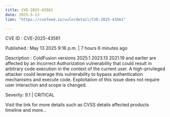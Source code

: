 ```yaml
---
title: CVE-2025-43561
date: 2025-5-13
lien: "https://cvefeed.io/vuln/detail/CVE-2025-43561"

---
```


CVE ID : CVE-2025-43561

Published :  May 13
2025
9:16 p.m. | 7 hours
6 minutes ago

Description : ColdFusion versions 2025.1
2023.13
2021.19 and earlier are affected by an Incorrect Authorization vulnerability that could result in arbitrary code execution in the context of the current user. A high-privileged attacker could leverage this vulnerability to bypass authentication mechanisms and execute code. Exploitation of this issue does not require user interaction and scope is changed.

Severity: 9.1 | CRITICAL

Visit the link for more details
such as CVSS details
affected products
timeline
and more...
